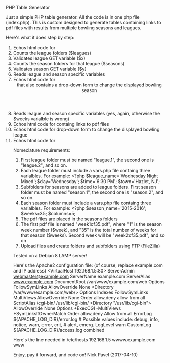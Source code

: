 PHP Table Generator

Just a simple PHP table generator. All the code is in one php file (index.php). This is custom designed to generate tables containing links to pdf files with results from multiple bowling seasons and leagues.

Here's what it does step by step:
1.	Echos html code for <head>
2.	Counts the league folders ($leagues)
3.	Validates league GET variable ($x)
4.	Counts the season folders for that league ($seasons)
5.	Validates season GET variable ($y)
6.	Reads league and season specific variables
7.	Echos html code for <header> that also contains a drop-down form to change the displayed bowling season
8.	Reads league and season specific variables (yes, again, otherwise the $weeks varialble is wrong)
9.	Echos html code for <table> containg links to pdf files
10.	Echos html code for drop-down form to change the displayed bowling league
11.	Echos html code for <footer>

Nomeclature requirements:
1.	First league folder must be named "league.1", the second one is "league.2", and so on.
2.	Each league folder must include a vars.php file containg three varialbles. For example:
			<?php
			$league_name='Wednesday Night Mixed';
			$day='Wednesday';
			$time='6:30 PM';
			$town='Hazlet, NJ';
3.	Subfolders for seasons are added to league folders. First season folder must be named "season.1", the second one is "season.2", and so on.
4.	Each season folder must include a vars.php file containg three varialbles. For example:
			<?php
			$season_name='2015-2016';
			$weeks=35;
			$columns=5;
5.	The pdf files are placed in the seasons folders
6.	The first pdf file is named "week1of35.pdf", where "1" is the season week number ($week), and "35" is the total number of weeks for that season ($weeks). Second week will be "week2of35.pdf", and so on
7.	Upload files and create folders and subfolders using FTP (FileZilla) 

Tested on a Debian 8 LAMP server!

Here's the Apache2 configuration file:
(of course, replace example.com and IP address)
<VirtualHost 192.168.1.5:80>
        ServerAdmin webmaster@example.com
        ServerName example.com
        ServerAlias www.example.com
        DocumentRoot /var/www/example.com/web
        <Directory />
                Options FollowSymLinks
                AllowOverride None
        </Directory>
        <Directory /var/www/example.com/web/>
                Options Indexes FollowSymLinks MultiViews
                AllowOverride None
                Order allow,deny
                allow from all
        </Directory>
        ScriptAlias /cgi-bin/ /usr/lib/cgi-bin/
        <Directory "/usr/lib/cgi-bin">
                AllowOverride None
                Options +ExecCGI -MultiViews +SymLinksIfOwnerMatch
                Order allow,deny
                Allow from all
        </Directory>
        ErrorLog ${APACHE_LOG_DIR}/error.log
        # Possible values include: debug, info, notice, warn, error, crit,
        # alert, emerg.
        LogLevel warn
        CustomLog ${APACHE_LOG_DIR}/access.log combined
</VirtualHost>

Here's the line needed in /etc/hosts
192.168.1.5     wwww.example.com       www

Enjoy, pay it forward, and code on!
Nick Pavel (2017-04-10)
